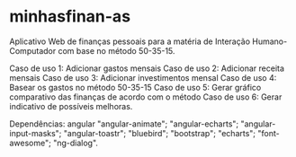 # minhasfinan-as 
Aplicativo Web de finanças pessoais para a matéria de Interação Humano-Computador com base no método 50-35-15.

Caso de uso 1: Adicionar gastos mensais 
Caso de uso 2: Adicionar receita mensais 
Caso de uso 3: Adicionar investimentos mensal 
Caso de uso 4: Basear os gastos no método 50-35-15 
Caso de uso 5: Gerar gráfico comparativo das finanças de acordo com o método 
Caso de uso 6: Gerar indicativo de possíveis melhoras.

Dependências: 
angular
    "angular-animate";
    "angular-echarts";
    "angular-input-masks";
    "angular-toastr";
    "bluebird";
    "bootstrap";
    "echarts";
    "font-awesome";
    "ng-dialog".
